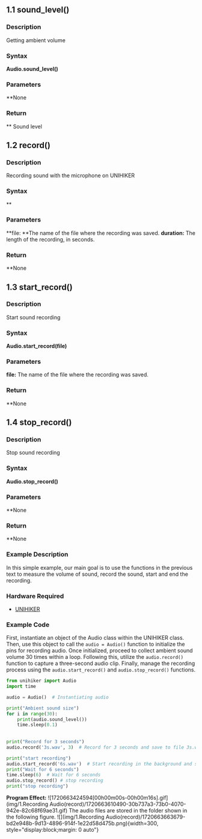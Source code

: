 ## 1.1 sound_level()
### Description
Getting ambient volume
### Syntax
**Audio.sound_level()**
### Parameters
**None
### Return
** Sound level
## 1.2 record()
### Description
Recording sound with the microphone on UNIHIKER
### Syntax
**
### Parameters
**file: **The name of the file where the recording was saved.
**duration:** The length of the recording, in seconds.
### Return
**None
## 1.3 start_record()
### Description
Start sound recording
### Syntax
**Audio.start_record(file)**
### Parameters
**file:** The name of the file where the recording was saved.
### Return
**None
## 1.4 stop_record()
### Description
Stop sound recording
### Syntax
**Audio.stop_record()**
### Parameters
**None
### Return
**None
### Example Description
In this simple example, our main goal is to use the functions in the previous text to measure the volume of sound, record the sound, start and end the recording.
### Hardware Required

- [UNIHIKER](https://www.dfrobot.com/product-2691.html)
### Example Code
First, instantiate an object of the Audio class within the UNIHIKER class. Then, use this object to call the `audio = Audio()` function to initialize the pins for recording audio. Once initialized, proceed to collect ambient sound volume 30 times within a loop. Following this, utilize the `audio.record()` function to capture a three-second audio clip. Finally, manage the recording process using the `audio.start_record()` and `audio.stop_record()` functions.  
```python
from unihiker import Audio
import time

audio = Audio()  # Instantiating audio

print("Ambient sound size")
for i in range(30):
    print(audio.sound_level())
    time.sleep(0.1)
	
	
print("Record for 3 seconds")
audio.record('3s.wav', 3)  # Record for 3 seconds and save to file 3s.wav

print("start recording")
audio.start_record('6s.wav')  # Start recording in the background and save it to file 6s.wav
print("Wait for 6 seconds")
time.sleep(6)  # Wait for 6 seconds
audio.stop_record() # stop recording
print("stop recording")
```
**Program Effect:**
![1720663424594[00h00m00s-00h00m16s].gif](img/1.Recording Audio(record)/1720663610490-30b737a3-73b0-4070-942e-82c68f69ae31.gif)
The audio files are stored in the folder shown in the following figure.
![](img/1.Recording Audio(record)/1720663663679-bd2e948b-9d13-4896-914f-1e22d58d475b.png){width=300, style="display:block;margin: 0 auto"}
